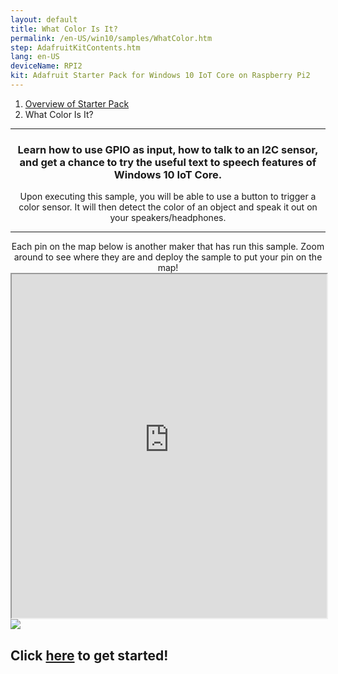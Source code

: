 ```yaml
---
layout: default
title: What Color Is It?
permalink: /en-US/win10/samples/WhatColor.htm
step: AdafruitKitContents.htm
lang: en-US
deviceName: RPI2
kit: Adafruit Starter Pack for Windows 10 IoT Core on Raspberry Pi2
---
```


<ol class="breadcrumb">
  <li><a href="{{site.baseurl}}/{{page.lang}}/AdafruitMakerKit.htm">Overview of Starter Pack</a></li>
  <li class="active">What Color Is It?</li>
</ol>

<hr/>

<div class="row">
  <center>
    <h3>Learn how to use GPIO as input, how to talk to an I2C sensor, and get a chance to try the useful text to speech features of Windows 10 IoT Core.</h3>
    Upon executing this sample, you will be able to use a button to trigger a color sensor. It will then detect the color of an object and speak it out on your speakers/headphones.<br/>
    <hr/>
    Each pin on the map below is another maker that has run this sample. Zoom around to see where they are and deploy the sample to put your pin on the map!
  </center>
</div>

<iframe class="maker-kit" src="https://adafruitsample.azurewebsites.net/cardViewer?lesson=205" width="100%" height="550px" scrolling="no"></iframe>

<div class="row projectRow">
  <div class="col-md-6 col-sm-12">
    <img src="{{site.baseurl}}/Resources/images/AdafruitStarterPack/WhatColor.jpg">
  </div>
  <div class="col-md-6 col-sm-12">
    <h2 class="text-center thin-header">Click <a target="_blank" href="https://www.hackster.io/windows-iot/what-color-is-it">here</a> to get started!</h2>
  </div>
</div>



